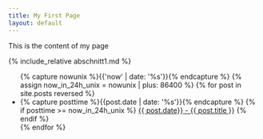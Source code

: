 ```yaml
---
title: My First Page
layout: default
---
```


This is the content of my page

{% include_relative abschnitt1.md %}

<ul>
  {% capture nowunix %}{{'now' | date: '%s'}}{% endcapture %}
  {% assign now_in_24h_unix = nowunix | plus: 86400 %}
  {% for post in site.posts reversed %}
    <li>
      {% capture posttime %}{{post.date | date: '%s'}}{% endcapture %}
      {% if posttime >= now_in_24h_unix %}
        <a href="{{ post.url }}">{{ post.date}} - {{ post.title }}</a>
      {% endif %}
    </li>
  {% endfor %}
</ul>
